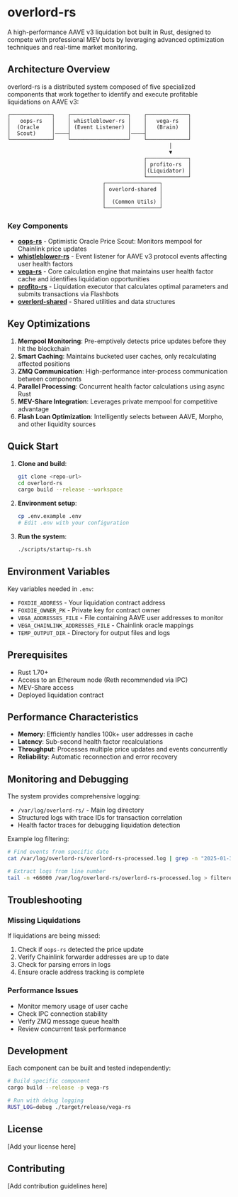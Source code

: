 # overlord-rs

A high-performance AAVE v3 liquidation bot built in Rust, designed to compete with professional MEV bots by leveraging advanced optimization techniques and real-time market monitoring.

## Architecture Overview

overlord-rs is a distributed system composed of five specialized components that work together to identify and execute profitable liquidations on AAVE v3:

```
┌─────────────┐    ┌──────────────────┐    ┌─────────────┐
│   oops-rs   │    │ whistleblower-rs │    │   vega-rs   │
│  (Oracle    │    │ (Event Listener) │    │   (Brain)   │
│  Scout)     │────┤                  │────┤             │
└─────────────┘    └──────────────────┘    └─────────────┘
                                                   │
                                                   ▼
                                           ┌─────────────┐
                                           │ profito-rs  │
                                           │(Liquidator) │
                                           └─────────────┘
                              ┌─────────────────┐
                              │ overlord-shared │
                              │                 │
                              │  (Common Utils) │
                              └─────────────────┘
```

### Key Components

- **[oops-rs](crates/oops-rs/README.md)** - Optimistic Oracle Price Scout: Monitors mempool for Chainlink price updates
- **[whistleblower-rs](crates/whistleblower-rs/README.md)** - Event listener for AAVE v3 protocol events affecting user health factors
- **[vega-rs](crates/vega-rs/README.md)** - Core calculation engine that maintains user health factor cache and identifies liquidation opportunities
- **[profito-rs](crates/profito-rs/README.md)** - Liquidation executor that calculates optimal parameters and submits transactions via Flashbots
- **[overlord-shared](crates/overlord-shared/README.md)** - Shared utilities and data structures

## Key Optimizations

1. **Mempool Monitoring**: Pre-emptively detects price updates before they hit the blockchain
2. **Smart Caching**: Maintains bucketed user caches, only recalculating affected positions
3. **ZMQ Communication**: High-performance inter-process communication between components
4. **Parallel Processing**: Concurrent health factor calculations using async Rust
5. **MEV-Share Integration**: Leverages private mempool for competitive advantage
6. **Flash Loan Optimization**: Intelligently selects between AAVE, Morpho, and other liquidity sources

## Quick Start

1. **Clone and build**:
   ```bash
   git clone <repo-url>
   cd overlord-rs
   cargo build --release --workspace
   ```

2. **Environment setup**:
   ```bash
   cp .env.example .env
   # Edit .env with your configuration
   ```

3. **Run the system**:
   ```bash
   ./scripts/startup-rs.sh
   ```

## Environment Variables

Key variables needed in `.env`:

- `FOXDIE_ADDRESS` - Your liquidation contract address
- `FOXDIE_OWNER_PK` - Private key for contract owner
- `VEGA_ADDRESSES_FILE` - File containing AAVE user addresses to monitor
- `VEGA_CHAINLINK_ADDRESSES_FILE` - Chainlink oracle mappings
- `TEMP_OUTPUT_DIR` - Directory for output files and logs

## Prerequisites

- Rust 1.70+
- Access to an Ethereum node (Reth recommended via IPC)
- MEV-Share access
- Deployed liquidation contract

## Performance Characteristics

- **Memory**: Efficiently handles 100k+ user addresses in cache
- **Latency**: Sub-second health factor recalculations
- **Throughput**: Processes multiple price updates and events concurrently
- **Reliability**: Automatic reconnection and error recovery

## Monitoring and Debugging

The system provides comprehensive logging:

- `/var/log/overlord-rs/` - Main log directory
- Structured logs with trace IDs for transaction correlation
- Health factor traces for debugging liquidation detection

Example log filtering:
```bash
# Find events from specific date
cat /var/log/overlord-rs/overlord-rs-processed.log | grep -n "2025-01-30" | head -n1 | cut -d: -f1

# Extract logs from line number
tail -n +66000 /var/log/overlord-rs/overlord-rs-processed.log > filtered.log
```

## Troubleshooting

### Missing Liquidations

If liquidations are being missed:

1. Check if `oops-rs` detected the price update
2. Verify Chainlink forwarder addresses are up to date
3. Check for parsing errors in logs
4. Ensure oracle address tracking is complete

### Performance Issues

- Monitor memory usage of user cache
- Check IPC connection stability
- Verify ZMQ message queue health
- Review concurrent task performance

## Development

Each component can be built and tested independently:

```bash
# Build specific component
cargo build --release -p vega-rs

# Run with debug logging
RUST_LOG=debug ./target/release/vega-rs
```

## License

[Add your license here]

## Contributing

[Add contribution guidelines here]
